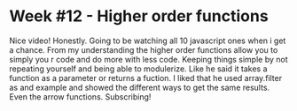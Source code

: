 # Week #12 - Higher order functions

Nice video! Honestly. Going to be watching all 10 javascript ones when i get a chance. From my understanding the higher order functions allow you to simply you r code and do more with less code. Keeping things simple by not repeating yourself and being able to modulerize. Like he said it takes a function as a parameter or returns a fuction. I liked that he used array.filter as and example and showed the different ways to get the same results. Even the arrow functions. Subscribing!
